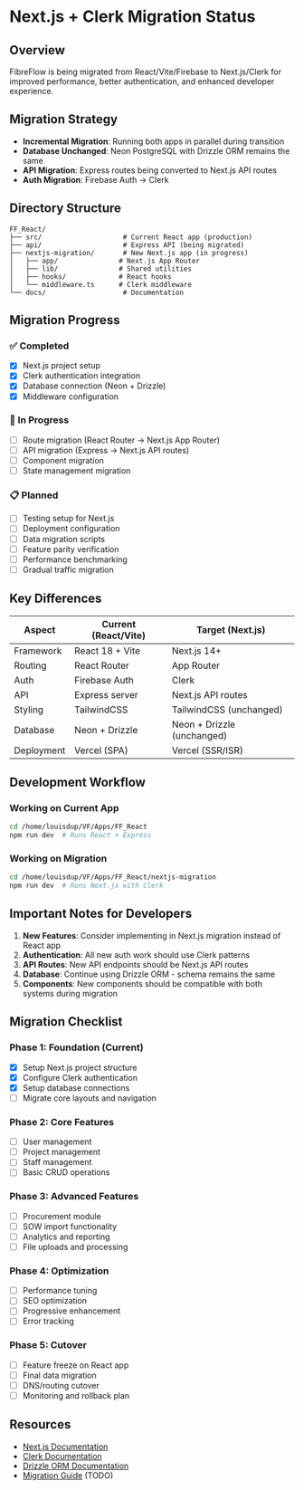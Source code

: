 # Next.js + Clerk Migration Status

## Overview
FibreFlow is being migrated from React/Vite/Firebase to Next.js/Clerk for improved performance, better authentication, and enhanced developer experience.

## Migration Strategy
- **Incremental Migration**: Running both apps in parallel during transition
- **Database Unchanged**: Neon PostgreSQL with Drizzle ORM remains the same
- **API Migration**: Express routes being converted to Next.js API routes
- **Auth Migration**: Firebase Auth → Clerk

## Directory Structure
```
FF_React/
├── src/                    # Current React app (production)
├── api/                    # Express API (being migrated)
├── nextjs-migration/       # New Next.js app (in progress)
│   ├── app/               # Next.js App Router
│   ├── lib/               # Shared utilities
│   ├── hooks/             # React hooks
│   └── middleware.ts      # Clerk middleware
└── docs/                   # Documentation

```

## Migration Progress

### ✅ Completed
- [x] Next.js project setup
- [x] Clerk authentication integration
- [x] Database connection (Neon + Drizzle)
- [x] Middleware configuration

### 🚧 In Progress
- [ ] Route migration (React Router → Next.js App Router)
- [ ] API migration (Express → Next.js API routes)
- [ ] Component migration
- [ ] State management migration

### 📋 Planned
- [ ] Testing setup for Next.js
- [ ] Deployment configuration
- [ ] Data migration scripts
- [ ] Feature parity verification
- [ ] Performance benchmarking
- [ ] Gradual traffic migration

## Key Differences

| Aspect | Current (React/Vite) | Target (Next.js) |
|--------|---------------------|------------------|
| Framework | React 18 + Vite | Next.js 14+ |
| Routing | React Router | App Router |
| Auth | Firebase Auth | Clerk |
| API | Express server | Next.js API routes |
| Styling | TailwindCSS | TailwindCSS (unchanged) |
| Database | Neon + Drizzle | Neon + Drizzle (unchanged) |
| Deployment | Vercel (SPA) | Vercel (SSR/ISR) |

## Development Workflow

### Working on Current App
```bash
cd /home/louisdup/VF/Apps/FF_React
npm run dev  # Runs React + Express
```

### Working on Migration
```bash
cd /home/louisdup/VF/Apps/FF_React/nextjs-migration
npm run dev  # Runs Next.js with Clerk
```

## Important Notes for Developers

1. **New Features**: Consider implementing in Next.js migration instead of React app
2. **Authentication**: All new auth work should use Clerk patterns
3. **API Routes**: New API endpoints should be Next.js API routes
4. **Database**: Continue using Drizzle ORM - schema remains the same
5. **Components**: New components should be compatible with both systems during migration

## Migration Checklist

### Phase 1: Foundation (Current)
- [x] Setup Next.js project structure
- [x] Configure Clerk authentication
- [x] Setup database connections
- [ ] Migrate core layouts and navigation

### Phase 2: Core Features
- [ ] User management
- [ ] Project management
- [ ] Staff management
- [ ] Basic CRUD operations

### Phase 3: Advanced Features
- [ ] Procurement module
- [ ] SOW import functionality
- [ ] Analytics and reporting
- [ ] File uploads and processing

### Phase 4: Optimization
- [ ] Performance tuning
- [ ] SEO optimization
- [ ] Progressive enhancement
- [ ] Error tracking

### Phase 5: Cutover
- [ ] Feature freeze on React app
- [ ] Final data migration
- [ ] DNS/routing cutover
- [ ] Monitoring and rollback plan

## Resources

- [Next.js Documentation](https://nextjs.org/docs)
- [Clerk Documentation](https://clerk.com/docs)
- [Drizzle ORM Documentation](https://orm.drizzle.team)
- [Migration Guide](./docs/migration-guide.md) (TODO)